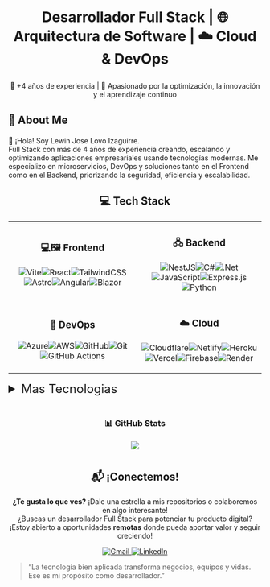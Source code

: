 
<div align="start">
<h1 align="center" style="border:none;padding-bottom:0;margin-bottom:0;" >
  
  **Desarrollador Full Stack** | 🌐 **Arquitectura de Software** | ☁️ **Cloud & DevOps**
  </h1 >

  <p  align="center" style="border:none;padding-bottom:0;margin-bottom:0" >
  💼 +4 años de experiencia | 🧠 Apasionado por la optimización, la innovación y el aprendizaje continuo</p>

  <h2 style="border:none;padding-bottom:0;margin-bottom:20px">💫 About Me</h2>
👋 ¡Hola! Soy Lewin Jose Lovo Izaguirre.
<br>
Full Stack con más de 4 años de experiencia creando, escalando y optimizando aplicaciones empresariales usando tecnologías modernas. Me especializo en microservicios, DevOps y soluciones tanto en el Frontend como en el Backend, priorizando la seguridad, eficiencia y escalabilidad.
</div>

<div align="center">
<h2 style="border:none;padding-bottom:0;margin-bottom:20px">💻 Tech Stack</h2>
<table border="0">
<tr>
<td align="center" width="400px">

<h3 style="border:none;padding-bottom:0;margin-bottom:20px">💻🖼️ Frontend</h3>

![Vite](https://img.shields.io/badge/vite-%23646CFF.svg?style=for-the-badge&logo=vite&logoColor=white)![React](https://img.shields.io/badge/react-%2320232a.svg?style=for-the-badge&logo=react&logoColor=%2361DAFB)![TailwindCSS](https://img.shields.io/badge/tailwindcss-%2338B2AC.svg?style=for-the-badge&logo=tailwind-css&logoColor=white)![Astro](https://img.shields.io/badge/astro-%232C2052.svg?style=for-the-badge&logo=astro&logoColor=white)![Angular](https://img.shields.io/badge/angular-%23DD0031.svg?style=for-the-badge&logo=angular&logoColor=white)![Blazor](https://img.shields.io/badge/blazor-%235C2D91.svg?style=for-the-badge&logo=blazor&logoColor=white)
</td>
<td align="center" width="400px">


<h3 style="border:none;padding-bottom:0;margin-bottom:20px">🖧 Backend</h3></h3>

![NestJS](https://img.shields.io/badge/nestjs-%23E0234E.svg?style=for-the-badge&logo=nestjs&logoColor=white)![C#](https://img.shields.io/badge/c%23-%23239120.svg?style=for-the-badge&logo=csharp&logoColor=white)![.Net](https://img.shields.io/badge/.NET-5C2D91?style=for-the-badge&logo=.net&logoColor=white)
![JavaScript](https://img.shields.io/badge/javascript-%23323330.svg?style=for-the-badge&logo=javascript&logoColor=%23F7DF1E)![Express.js](https://img.shields.io/badge/express.js-%23404d59.svg?style=for-the-badge&logo=express&logoColor=%2361DAFB)![Python](https://img.shields.io/badge/python-3670A0?style=for-the-badge&logo=python&logoColor=ffdd54)
</td>
</tr>

<tr>

<td align="center" width="400px">
<h3 style="border:none;padding-bottom:0;margin-bottom:20px">🔄 DevOps</h3>

![Azure](https://img.shields.io/badge/azure-%230072C6.svg?style=for-the-badge&logo=microsoftazure&logoColor=white)![AWS](https://img.shields.io/badge/AWS-%23FF9900.svg?style=for-the-badge&logo=amazon-aws&logoColor=white)![GitHub](https://img.shields.io/badge/github-%23121011.svg?style=for-the-badge&logo=github&logoColor=white)![Git](https://img.shields.io/badge/git-%23F05033.svg?style=for-the-badge&logo=git&logoColor=white)![GitHub Actions](https://img.shields.io/badge/github%20actions-%232671E5.svg?style=for-the-badge&logo=githubactions&logoColor=white)
</td>
<td align="center" width="400px">
<h3 style="border:none;padding-bottom:0;margin-bottom:20px">☁️ Cloud</h3>

![Cloudflare](https://img.shields.io/badge/Cloudflare-F38020?style=for-the-badge&logo=Cloudflare&logoColor=white)![Netlify](https://img.shields.io/badge/netlify-%23000000.svg?style=for-the-badge&logo=netlify&logoColor=#00C7B7)![Heroku](https://img.shields.io/badge/heroku-%23430098.svg?style=for-the-badge&logo=heroku&logoColor=white)![Vercel](https://img.shields.io/badge/vercel-%23000000.svg?style=for-the-badge&logo=vercel&logoColor=white)![Firebase](https://img.shields.io/badge/firebase-%23039BE5.svg?style=for-the-badge&logo=firebase)![Render](https://img.shields.io/badge/Render-%46E3B7.svg?style=for-the-badge&logo=render&logoColor=white)
</td>
</tr>
</table>

</div>

  <details>
  <summary style="font-size:24px;margin-bottom:20px">Mas Tecnologias</summary>
  <details style="margin-top:20px">
  <summary>🖥️ Frontend</summary>
  <p>

  ![CSS3](https://img.shields.io/badge/css3-%231572B6.svg?style=for-the-badge&logo=css3&logoColor=white)![HTML5](https://img.shields.io/badge/html5-%23E34F26.svg?style=for-the-badge&logo=html5&logoColor=white)![Bootstrap](https://img.shields.io/badge/bootstrap-%238511FA.svg?style=for-the-badge&logo=bootstrap&logoColor=white)![jQuery](https://img.shields.io/badge/jquery-%230769AD.svg?style=for-the-badge&logo=jquery&logoColor=white)![React](https://img.shields.io/badge/react-%2320232a.svg?style=for-the-badge&logo=react&logoColor=%2361DAFB)![React Query](https://img.shields.io/badge/-React%20Query-FF4154?style=for-the-badge&logo=react%20query&logoColor=white)![React Router](https://img.shields.io/badge/React_Router-CA4245?style=for-the-badge&logo=react-router&logoColor=white)![Redux](https://img.shields.io/badge/redux-%23593d88.svg?style=for-the-badge&logo=redux&logoColor=white)![RxJS](https://img.shields.io/badge/rxjs-%23B7178C.svg?style=for-the-badge&logo=reactivex&logoColor=white)![SASS](https://img.shields.io/badge/SASS-hotpink.svg?style=for-the-badge&logo=SASS&logoColor=white)
</p>
</details>
<details>
  <summary>🖧 Backend</summary>
  <p>

  ![Fastify](https://img.shields.io/badge/fastify-%23000000.svg?style=for-the-badge&logo=fastify&logoColor=white)![Socket.io](https://img.shields.io/badge/Socket.io-black?style=for-the-badge&logo=socket.io&badgeColor=010101)![Prisma](https://img.shields.io/badge/Prisma-3982CE?style=for-the-badge&logo=Prisma&logoColor=white)![JWT](https://img.shields.io/badge/JWT-black?style=for-the-badge&logo=JSON%20web%20tokens)
  </p>
</details>
<details>
  <summary>Testing</summary>
  <p>

  ![Insomnia](https://img.shields.io/badge/Insomnia-black?style=for-the-badge&logo=insomnia&logoColor=5849BE)![Swagger](https://img.shields.io/badge/-Swagger-%23Clojure?style=for-the-badge&logo=swagger&logoColor=white)![Postman](https://img.shields.io/badge/Postman-FF6C37?style=for-the-badge&logo=postman&logoColor=white)  
</p>
</details>

<details>
  <summary>Databases</summary>
  <p>

  ![AmazonDynamoDB](https://img.shields.io/badge/Amazon%20DynamoDB-4053D6?style=for-the-badge&logo=Amazon%20DynamoDB&logoColor=white)![ApacheCassandra](https://img.shields.io/badge/cassandra-%231287B1.svg?style=for-the-badge&logo=apache-cassandra&logoColor=white)![Firebase](https://img.shields.io/badge/firebase-a08021?style=for-the-badge&logo=firebase&logoColor=ffcd34)![MariaDB](https://img.shields.io/badge/MariaDB-003545?style=for-the-badge&logo=mariadb&logoColor=white)![MicrosoftSQLServer](https://img.shields.io/badge/Microsoft%20SQL%20Server-CC2927?style=for-the-badge&logo=microsoft%20sql%20server&logoColor=white)![MongoDB](https://img.shields.io/badge/MongoDB-%234ea94b.svg?style=for-the-badge&logo=mongodb&logoColor=white)![MySQL](https://img.shields.io/badge/mysql-4479A1.svg?style=for-the-badge&logo=mysql&logoColor=white)![Postgres](https://img.shields.io/badge/postgres-%23316192.svg?style=for-the-badge&logo=postgresql&logoColor=white)![Redis](https://img.shields.io/badge/redis-%23DD0031.svg?style=for-the-badge&logo=redis&logoColor=white)![SQLite](https://img.shields.io/badge/sqlite-%2307405e.svg?style=for-the-badge&logo=sqlite&logoColor=white)  
</p>
</details>
</details>

<div align="center">
  
<h3 style="border:none;padding-bottom:0;margin-bottom:20px">📊 GitHub Stats</h3>

![](https://nirzak-streak-stats.vercel.app/?user=llovo-code&theme=dark&hide_border=false)

</div>

<div align="center" style="margin-top: 40px;">
  <h2 style="border:none;padding-bottom:0;margin-bottom:20px;">📬 ¡Conectemos!</h2>
  <p style="font-size: 16px;">

  **¿Te gusta lo que ves?** ¡Dale una estrella a mis repositorios o colaboremos en algo interesante!
  <br/>
  ¿Buscas un desarrollador Full Stack para potenciar tu producto digital? 
  <br/>
  ¡Estoy abierto a oportunidades <strong>remotas</strong> donde pueda aportar valor y seguir creciendo!
  </p>
  <p>
    <a href="mailto:lewinjoselovo@gmail.com">
      <img src="https://img.shields.io/badge/Email-D14836?style=for-the-badge&logo=gmail&logoColor=white" alt="Gmail"/>
    </a>
    <a href="https://www.linkedin.com/in/lewin-lovo" target="_blank">
      <img src="https://img.shields.io/badge/LinkedIn-0077B5?style=for-the-badge&logo=linkedin&logoColor=white" alt="LinkedIn"/>
    </a>
  </p>
</div>

> “La tecnología bien aplicada transforma negocios, equipos y vidas. Ese es mi propósito como desarrollador.”
